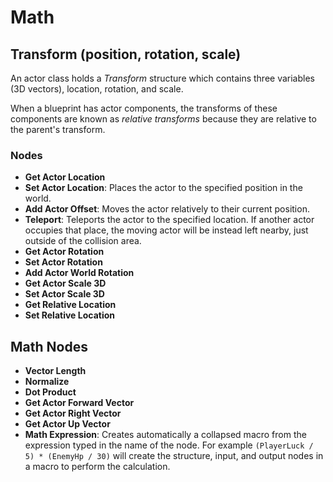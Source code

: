 # Math

## Transform (position, rotation, scale)

An actor class holds a *Transform* structure which contains three variables (3D vectors), location, rotation, and scale.

When a blueprint has actor components, the transforms of these components are known as *relative transforms* because they are relative to the parent's transform.

### Nodes

* **Get Actor Location**
* **Set Actor Location**: Places the actor to the specified position in the world.
* **Add Actor Offset**: Moves the actor relatively to their current position.
* **Teleport**: Teleports the actor to the specified location. If another actor occupies that place, the moving actor will be instead left nearby, just outside of the collision area.
* **Get Actor Rotation**
* **Set Actor Rotation**
* **Add Actor World Rotation**
* **Get Actor Scale 3D**
* **Set Actor Scale 3D**
* **Get Relative Location**
* **Set Relative Location**

## Math Nodes

* **Vector Length**
* **Normalize**
* **Dot Product**
* **Get Actor Forward Vector**
* **Get Actor Right Vector**
* **Get Actor Up Vector**
* **Math Expression**: Creates automatically a collapsed macro from the expression typed in the name of the node. For example `(PlayerLuck / 5) * (EnemyHp / 30)` will create the structure, input, and output nodes in a macro to perform the calculation.
